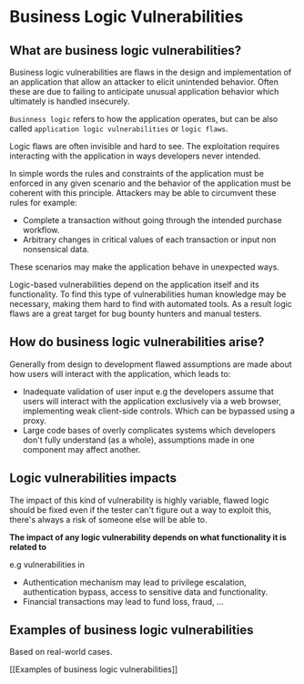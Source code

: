 # Business Logic Vulnerabilities

## What are business logic vulnerabilities?

Business logic vulnerabilities are flaws in the design and implementation of an application that allow an attacker to elicit unintended behavior. Often these are due to failing to anticipate unusual application behavior which ultimately is handled insecurely.

`Businness logic` refers to how the application operates, but can be also called `application logic vulnerabilities` or `logic flaws`.

Logic flaws are often invisible and hard to see. The exploitation requires interacting with the application in ways developers never intended. 

In simple words the rules and constraints of the application must be enforced in any given scenario and the behavior of the application must be coherent with this principle. Attackers may be able to circumvent these rules for example:

- Complete a transaction without going through the intended purchase workflow.
- Arbitrary changes in critical values of each transaction or input non nonsensical data.

These scenarios may make the application behave in unexpected ways.

Logic-based vulnerabilities depend on the application itself and its functionality. To find this type of vulnerabilities human knowledge may be necessary, making them hard to find with automated tools. As a result logic flaws are a great target for bug bounty hunters and manual testers.

## How do business logic vulnerabilities arise?

Generally from design to development flawed assumptions are made about how users will interact with the application, which leads to:

- Inadequate validation of user input e.g the developers assume that users will interact with the application exclusively via a web browser, implementing weak client-side controls. Which can be bypassed using a proxy.
- Large code bases of overly complicates systems which developers don't fully understand (as a whole), assumptions made in one component may affect another.

## Logic vulnerabilities impacts

The impact of this kind of vulnerability is highly variable, flawed logic should be fixed even if the tester can't figure out a way to exploit this, there's always a risk of someone else will be able to.

**The impact of any logic vulnerability depends on what functionality it is related to**

e.g vulnerabilities in
- Authentication mechanism may lead to privilege escalation, authentication bypass, access to sensitive data and functionality.
- Financial transactions may lead to fund loss, fraud, ...

## Examples of business logic vulnerabilities

Based on real-world cases.

[[Examples of business logic vulnerabilities]]





